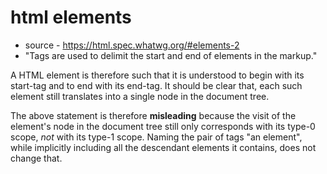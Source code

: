 
<!-- ======================================================================= -->
# html elements

* source - https://html.spec.whatwg.org/#elements-2
* "Tags are used to delimit the start and end of elements in the markup."

A HTML element is therefore such that it is understood to begin with its
start-tag and to end with its end-tag. It should be clear that, each such
element still translates into a single node in the document tree.

The above statement is therefore **misleading** because the visit of the
element's node in the document tree still only corresponds with its type-0
scope, *not* with its type-1 scope. Naming the pair of tags "an element",
while implicitly including all the descendant elements it contains, does
not change that.
